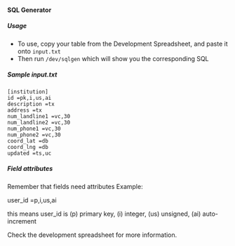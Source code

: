 #### SQL Generator

##### Usage
* To use, copy your table from the Development Spreadsheet, and paste it onto `input.txt`
* Then run `/dev/sqlgen` which will show you the corresponding SQL

##### Sample input.txt
```
[institution]
id =pk,i,us,ai
description =tx
address =tx
num_landline1 =vc,30
num_landline2 =vc,30
num_phone1 =vc,30
num_phone2 =vc,30
coord_lat =db
coord_lng =db
updated =ts,uc
```

##### Field attributes
Remember that fields need attributes
Example:

user_id =p,i,us,ai

this means user_id is (p) primary key, (i) integer, (us) unsigned, (ai) auto-increment

Check the development spreadsheet for more information.